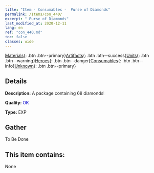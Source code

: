 ```yaml
---
title: "Item - Consumables -  Purse of Diamonds"
permalink: /Items/con_440/
excerpt: " Purse of Diamonds"
last_modified_at: 2020-12-11
lang: en
ref: "con_440.md"
toc: false
classes: wide
---
```

 [Materials](/Items/){: .btn .btn--primary}[Artifacts](/Items/Artifacts/){: .btn .btn--success}[Units](/Items/Units/){: .btn .btn--warning}[Heroes](/Items/Heroes/){: .btn .btn--danger}[Consumables](/Items/Consumables/){: .btn .btn--info}[Unknown](/Items/Unknown/){: .btn .btn--primary}

## Details
 **Description:** A package containing 68 diamonds!

 **Quality:** <span style="color: #0000CD">OK</span>

 **Type:** EXP

## Gather

  To Be Done

## This item contains:

  None

